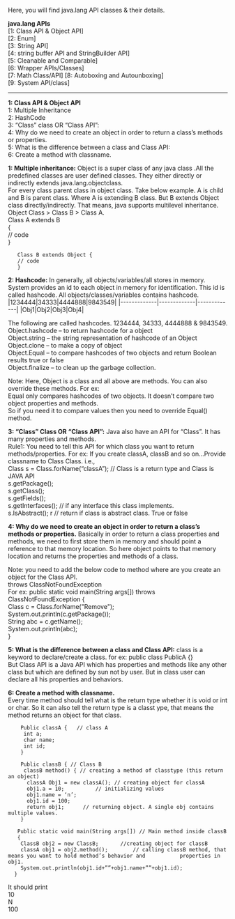 Here, you will find java.lang API classes & their details. 

**java.lang APIs**  
[1: Class  API & Object API]  
[2: Enum]  
[3: String API]  
[4: string buffer API and StringBuilder API]  
[5: Cleanable and Comparable]  
[6: Wrapper APIs/Classes]   
[7: Math Class/API]
[8: Autoboxing and Autounboxing]  
[9: System API/class]

*****************************************************************************  
**1: Class API & Object API**  
1: Multiple Inheritance  
2: HashCode  
3: “Class” class OR “Class API”:  
4: Why do we need to create an object in order to return a class’s methods or properties.   
5: What is the difference between a class and Class API:  
6: Create a method with classname.

**1: Multiple inheritance:**  Object is a super class of any java class .All the predefined classes are user defined classes. They either directly or indirectly extends java.lang.objectclass.  
For every class parent class in object class. Take below example. A is child and B is parent class. Where A is extending B class. But B extends Object class directly/indirectly. That means, java supports multilevel inheritance.  
Object Class > Class B > Class A.  
       Class A extends B  
       {  
       // code  
       }
       
       Class B extends Object {  
       // code   
       }

**2: Hashcode:** In generally, all objects/variables/all stores in memory. System provides an id to each object in memory for identification. This id is called hashcode. All objects/classes/variables contains hashcode. 
|1234444|34333|4444888|9843549|
|-------------|-------------|-------------|
|Obj1|Obj2|Obj3|Obj4|


The following are called hashcodes. 1234444,  34333,  4444888 & 9843549.  
Object.hashcode – to return hashcode for a object  
Object.string – the string representation of hashcode of an Object  
Object.clone – to make a copy of object  
Object.Equal – to compare hashcodes of two objects and return Boolean results true or false  
Object.finalize – to clean up the garbage collection.

Note: Here, Object is a class and all above are methods. You can also override these methods. For ex:  
Equal only compares hashcodes of two objects. It doesn’t compare two object properties and methods.   
So if you need it to compare values then you need to override Equal() method.

**3: “Class” Class OR “Class API”:** Java also have an API for “Class”. It has many properties and methods.   
Rule1: You need to tell this API  for which class you want to return methods/properties.  For ex: If you create classA, classB and so on…Provide classname to Class Class. i.e.,  
Class s = Class.forName(“classA”);  // Class is a return type and Class is JAVA API    
s.getPackage();  
s.getClass();  
s.getFields();  
s.getInterfaces(); // if any interface this class implements.  
s.IsAbstract(); r // return if class is abstract class. True or false

**4: Why do we need to create an object in order to return a class’s methods or properties.**  Basically in order to return a class properties and methods, we need to first store them in memory and should point a reference to that memory location. So here object points to that memory location and returns the properties and methods of a class.

Note: you need to add the below code to method where are you create an object for the Class API.  
throws ClassNotFoundException  
For ex:
        public static void  main(String args[]) throws ClassNotFoundException {    
         Class c = Class.forName("Remove");  
         System.out.println(c.getPackage());  
         String abc = c.getName();  
         System.out.println(abc);  
        }

**5: What is the difference between a class and Class API:** class is a keyword to declare/create a class. for ex: public class PublicA {}  
But Class API is a Java API which has properties and methods like any other class but which are defined by sun not by user. But in class user can declare all his properties and behaviors.

**6: Create a method with classname.**  
Every time method should tell what is the return type whether it is void or int or char. So it can also  tell the return type is a classt ype, that means the method returns an object for that class.

        Public classA {   // class A   
         int a;  
         char name;  
         int id;  
        }

        Public classB { // Class B  
         classB method() { // creating a method of classtype (this return an object)  
          classA Obj1 = new classA(); // creating object for classA  
          obj1.a = 10; 			// initializing values  
          obj1.name = ‘n’;  
          obj1.id = 100;  
          return obj1;		// returning object. A single obj contains 							multiple values.	  
        }

       Public static void main(String args[]) // Main method inside classB  
       {  
        ClassB obj2 = new ClassB;  		//creating object for classB   
        classA obj1 = obj2.method();		// calling classB method, that means you want to hold method’s behavior and           properties in obj1.   
        System.out.println(obj1.id+””+obj1.name+””+obj1.id);  
      }

It should print   
10  
N  
100
